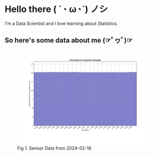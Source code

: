 
# Hello there ( ´◔ ω◔`) ノシ

I'm a Data Scientist and I love learning about Statistics.

## So here's some data about me (☞ﾟヮﾟ)☞

<figure>
  <picture>
    <source media="(prefers-color-scheme: dark)" srcset="Pi/readme/graphs/dark-plot-2024-02-16.png">
    <source media="(prefers-color-scheme: light)" srcset="Pi/readme/graphs/light-plot-2024-02-16.png">
    <img alt="Shows a black logo in light color mode and a white one in dark color mode." src="Pi/readme/graphs/light-plot-2024-02-16.png">
  </picture>
  <figcaption>Fig 1. Sensor Data from 2024-02-16</figcaption>
</figure>
